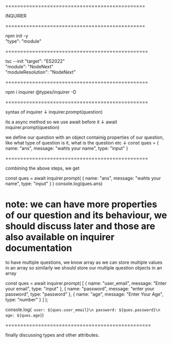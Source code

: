 ===============================================

INQUIRER

===============================================

npm init -y    
"type": "module"

================================================

tsc --init 
"target": "ES2022"    
"module": "NodeNext"               
"moduleResolution": "NodeNext"

================================================

npm i inquirer @types/inquirer -D

================================================

syntax of inquirer
        ↓
inquirer.prompt(question)

its a async method so we use await before it
        ↓
await inquirer.prompt(question)

we define our question with an object containig properties of our question, like what type of question is it, what is the question etc
        ↓
const ques = {
    name: "ans",
    message: "wahts your name",
    type: "input"
}

================================================

combining the above steps, we get

const ques = await inquirer.prompt(
    {
        name: "ans",
        message: "wahts your name",
        type: "input"
    }
)
console.log(ques.ans)

note: we can have more properties of our question and its behaviour, we should discuss later and those are also available on inquirer documentation
================================================

to have multiple questions,
we know array as we can store multiple values in an array so similarly we should store our multiple question objects in an array

const ques = await inquirer.prompt(
    [
        {
            name: "user_email",
            message: "Enter your email",
            type: "input"
        },
        {
            name: "password",
            message: "enter your password",
            type: "password"
        },
        {
            name: "age",
            message: "Enter Your Age",
            type: "number"
        }
    ]
);

console.log(` user: ${ques.user_email}\n password: ${ques.password}\n age: ${ques.age}`)

=================================================

finally discussing types and other attributes.